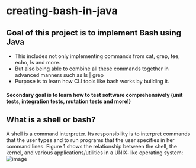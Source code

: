 # creating-bash-in-java
 
## Goal of this project is to implement Bash using Java

- This includes not only implementing commands from cat, grep, tee, echo, ls and more.
- But also being able to combine all these commands together in advanced manners such as ls | grep
- Purpose is to learn how CLI tools like bash works by building it.

#### Secondary goal is to learn how to test software comprehensively (unit tests, integration tests, mutation tests and more!)

## What is a shell or bash?
A shell is a command interpreter. Its responsibility is to interpret commands that the user types and to run programs that the user specifies in her command lines. Figure 1 shows the relationship between the shell, the kernel, and various applications/utilities in a UNIX-like operating system:![image](https://github.com/user-attachments/assets/c22c8546-6329-480c-bf3b-f49e587ec598)

